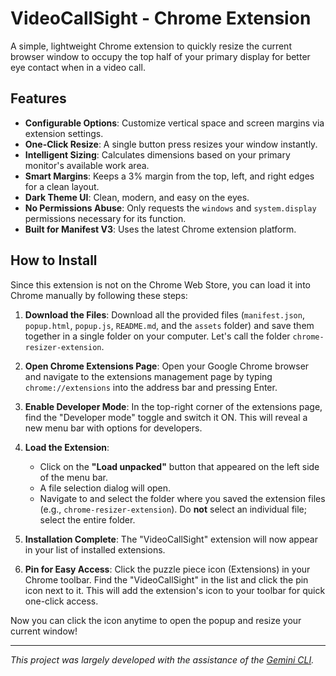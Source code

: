 # VideoCallSight - Chrome Extension

A simple, lightweight Chrome extension to quickly resize the current browser window to occupy the top half of your primary display for better eye contact when in a video call.

## Features

-   **Configurable Options**: Customize vertical space and screen margins via extension settings.
-   **One-Click Resize**: A single button press resizes your window instantly.
-   **Intelligent Sizing**: Calculates dimensions based on your primary monitor's available work area.
-   **Smart Margins**: Keeps a 3% margin from the top, left, and right edges for a clean layout.
-   **Dark Theme UI**: Clean, modern, and easy on the eyes.
-   **No Permissions Abuse**: Only requests the `windows` and `system.display` permissions necessary for its function.
-   **Built for Manifest V3**: Uses the latest Chrome extension platform.

## How to Install

Since this extension is not on the Chrome Web Store, you can load it into Chrome manually by following these steps:

1.  **Download the Files**: Download all the provided files (`manifest.json`, `popup.html`, `popup.js`, `README.md`, and the `assets` folder) and save them together in a single folder on your computer. Let's call the folder `chrome-resizer-extension`.

2.  **Open Chrome Extensions Page**: Open your Google Chrome browser and navigate to the extensions management page by typing `chrome://extensions` into the address bar and pressing Enter.

3.  **Enable Developer Mode**: In the top-right corner of the extensions page, find the "Developer mode" toggle and switch it ON. This will reveal a new menu bar with options for developers.

    

4.  **Load the Extension**:
    -   Click on the **"Load unpacked"** button that appeared on the left side of the menu bar.
    -   A file selection dialog will open.
    -   Navigate to and select the folder where you saved the extension files (e.g., `chrome-resizer-extension`). Do **not** select an individual file; select the entire folder.

5.  **Installation Complete**: The "VideoCallSight" extension will now appear in your list of installed extensions.

6.  **Pin for Easy Access**: Click the puzzle piece icon (Extensions) in your Chrome toolbar. Find the "VideoCallSight" in the list and click the pin icon next to it. This will add the extension's icon to your toolbar for quick one-click access.

Now you can click the icon anytime to open the popup and resize your current window!

---
*This project was largely developed with the assistance of the [Gemini CLI](https://github.com/google-gemini/gemini-cli/).*